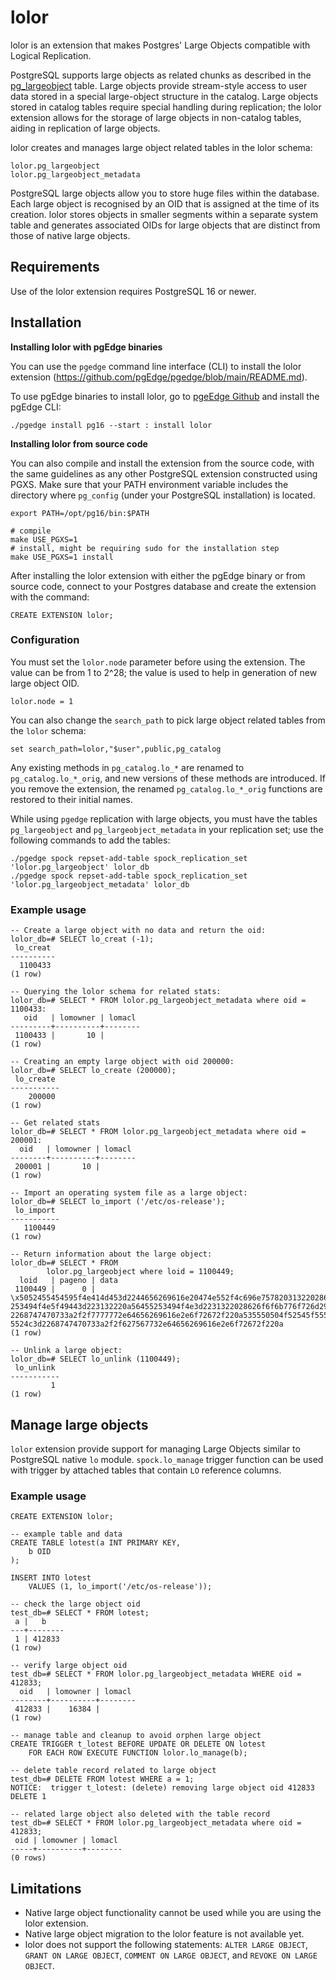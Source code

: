 # lolor

lolor is an extension that makes Postgres' Large Objects compatible with Logical Replication.

PostgreSQL supports large objects as related chunks as described in the [pg_largeobject](https://www.postgresql.org/docs/17/catalog-pg-largeobject.html) table. Large objects provide stream-style access to user data stored in a special large-object structure in the catalog. Large objects stored in catalog tables require special handling during replication; the lolor extension allows for the storage of large objects in non-catalog tables, aiding in replication of large objects.

lolor creates and manages large object related tables in the lolor schema:

```
lolor.pg_largeobject
lolor.pg_largeobject_metadata
```

PostgreSQL large objects allow you to store huge files within the database. Each large object is recognised by an OID that is assigned at the time of its creation. lolor stores objects in smaller segments within a separate system table and generates associated OIDs for large objects that are distinct from those of native large objects.

## Requirements
Use of the lolor extension requires PostgreSQL 16 or newer.

## Installation

**Installing lolor with pgEdge binaries**

You can use the `pgedge` command line interface (CLI) to install the lolor extension (https://github.com/pgEdge/pgedge/blob/main/README.md).

To use pgEdge binaries to install lolor, go to [pgeEdge Github](https://github.com/pgEdge/pgedge) and install the pgEdge CLI:

`./pgedge install pg16 --start : install lolor`

**Installing lolor from source code**

You can also compile and install the extension from the source code, with the same guidelines as any other PostgreSQL extension constructed using PGXS.
Make sure that your PATH environment variable includes the directory where `pg_config` (under your PostgreSQL installation) is located.

```
export PATH=/opt/pg16/bin:$PATH

# compile
make USE_PGXS=1
# install, might be requiring sudo for the installation step
make USE_PGXS=1 install
```

After installing the lolor extension with either the pgEdge binary or from source code, connect to your Postgres database and create the extension with the command:

```
CREATE EXTENSION lolor;
```


### Configuration

You must set the `lolor.node` parameter before using the extension. The value can be from 1 to 2^28; the value is used to help in generation of new large object OID.

```
lolor.node = 1
```

You can also change the `search_path` to pick large object related tables from the `lolor` schema:

```
set search_path=lolor,"$user",public,pg_catalog
```

Any existing methods in `pg_catalog.lo_*` are renamed to `pg_catalog.lo_*_orig`, and new versions of these methods are introduced.
If you remove the extension, the renamed `pg_catalog.lo_*_orig` functions are restored to their initial names.

While using `pgedge` replication with large objects, you must have the tables `pg_largeobject` and `pg_largeobject_metadata` in your replication set; use 
the following commands to add the tables:

```
./pgedge spock repset-add-table spock_replication_set 'lolor.pg_largeobject' lolor_db
./pgedge spock repset-add-table spock_replication_set 'lolor.pg_largeobject_metadata' lolor_db
```

### Example usage

```
-- Create a large object with no data and return the oid:
lolor_db=# SELECT lo_creat (-1);
 lo_creat 
----------
  1100433
(1 row)

-- Querying the lolor schema for related stats:
lolor_db=# SELECT * FROM lolor.pg_largeobject_metadata where oid = 1100433:
   oid   | lomowner | lomacl 
---------+----------+--------
 1100433 |       10 | 
(1 row)

-- Creating an empty large object with oid 200000:
lolor_db=# SELECT lo_create (200000);
 lo_create 
-----------
    200000
(1 row)

-- Get related stats
lolor_db=# SELECT * FROM lolor.pg_largeobject_metadata where oid = 200001:
  oid   | lomowner | lomacl 
--------+----------+--------
 200001 |       10 | 
(1 row)

-- Import an operating system file as a large object:
lolor_db=# SELECT lo_import ('/etc/os-release');
 lo_import
-----------
   1100449
(1 row)

-- Return information about the large object:
lolor_db=# SELECT * FROM
        lolor.pg_largeobject where loid = 1100449;
  loid   | pageno | data                                                                  
 1100449 |      0 | \x5052455454595f4e414d453d2244656269616e20474e552f4c696e75782031322028626f6f6b776f726d29220a4e414d453d2244656269616e20474e552f4c696e7578220a56455
253494f4e5f49443d223132220a56455253494f4e3d2231322028626f6f6b776f726d29220a56455253494f4e5f434f44454e414d453d626f6f6b776f726d0a49443d64656269616e0a484f4d455f55524c3d
2268747470733a2f2f7777772e64656269616e2e6f72672f220a535550504f52545f55524c3d2268747470733a2f2f7777772e64656269616e2e6f72672f737570706f7274220a4255475f5245504f52545f5
5524c3d2268747470733a2f2f627567732e64656269616e2e6f72672f220a
(1 row)

-- Unlink a large object:
lolor_db=# SELECT lo_unlink (1100449);
 lo_unlink 
-----------
         1
(1 row)
```

## Manage large objects

`lolor` extension provide support for managing Large Objects similar to PostgreSQL native `lo` module. `spock.lo_manage` trigger function
can be used with trigger by attached tables that contain `LO` reference columns.

### Example usage

```
CREATE EXTENSION lolor;

-- example table and data
CREATE TABLE lotest(a INT PRIMARY KEY,
	b OID
);

INSERT INTO lotest
	VALUES (1, lo_import('/etc/os-release'));

-- check the large object oid
test_db=# SELECT * FROM lotest;
 a |   b    
---+--------
 1 | 412833
(1 row)

-- verify large object oid 
test_db=# SELECT * FROM lolor.pg_largeobject_metadata WHERE oid = 412833;
  oid   | lomowner | lomacl 
--------+----------+--------
 412833 |    16384 | 
(1 row)

-- manage table and cleanup to avoid orphen large object
CREATE TRIGGER t_lotest BEFORE UPDATE OR DELETE ON lotest
    FOR EACH ROW EXECUTE FUNCTION lolor.lo_manage(b);

-- delete table record related to large object
test_db=# DELETE FROM lotest WHERE a = 1;
NOTICE:  trigger t_lotest: (delete) removing large object oid 412833
DELETE 1

-- related large object also deleted with the table record
test_db=# SELECT * FROM lolor.pg_largeobject_metadata where oid = 412833;
 oid | lomowner | lomacl 
-----+----------+--------
(0 rows)
```

## Limitations

- Native large object functionality cannot be used while you are using the lolor extension.
- Native large object migration to the lolor feature is not available yet.
- lolor does not support the following statements: `ALTER LARGE OBJECT`, `GRANT ON LARGE OBJECT`, `COMMENT ON LARGE OBJECT`, and `REVOKE ON LARGE OBJECT`.
